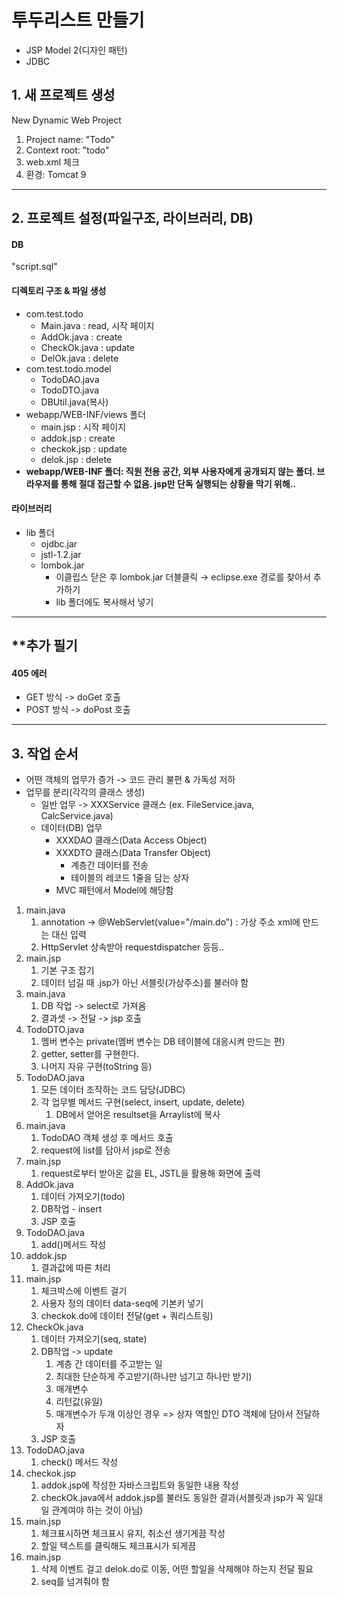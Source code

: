 # 투두리스트 만들기

- JSP Model 2(디자인 패턴)
- JDBC

## 1. 새 프로젝트 생성

New Dynamic Web Project

1. Project name: "Todo"
2. Context root: "todo"
3. web.xml 체크
4. 환경: Tomcat 9

---
## 2. 프로젝트 설정(파일구조, 라이브러리, DB)

#### DB

"script.sql"

#### 디렉토리 구조 & 파일 생성
- com.test.todo
  - Main.java : read, 시작 페이지
  - AddOk.java : create
  - CheckOk.java : update
  - DelOk.java : delete
- com.test.todo.model
  - TodoDAO.java
  - TodoDTO.java
  - DBUtil.java(복사)
- webapp/WEB-INF/views 폴더
  - main.jsp : 시작 페이지
  - addok.jsp : create
  - checkok.jsp : update
  - delok.jsp : delete
- **webapp/WEB-INF 폴더: 직원 전용 공간, 외부 사용자에게 공개되지 않는 폴더. 브라우저를 통해 절대 접근할 수 없음. jsp만 단독 실행되는 상황을 막기 위해..**

#### 라이브러리
- lib 폴더
  - ojdbc.jar
  - jstl-1.2.jar
  - lombok.jar
    - 이클립스 닫은 후 lombok.jar 더블클릭 → eclipse.exe 경로를 찾아서 추가하기
    - lib 폴더에도 복사해서 넣기

---

## **추가 필기

#### 405 에러

- GET 방식 -> doGet 호출
- POST 방식 -> doPost 호출

---

## 3. 작업 순서

- 어떤 객체의 업무가 증가 -> 코드 관리 불편 & 가독성 저하
- 업무를 분리(각각의 클래스 생성)
  - 일반 업무 -> XXXService 클래스 (ex. FileService.java, CalcService.java)
  - 데이터(DB) 업무
    - XXXDAO 클래스(Data Access Object)
    - XXXDTO 클래스(Data Transfer Object)
      - 계층간 데이터를 전송
      - 테이블의 레코드 1줄을 담는 상자
    - MVC 패턴에서 Model에 해당함

1. main.java
    1. annotation -> @WebServlet(value="/main.do") : 가상 주소 xml에 만드는 대신 입력
    2. HttpServlet 상속받아 requestdispatcher 등등..
2. main.jsp
    1. 기본 구조 잡기
    2. 데이터 넘길 때 .jsp가 아닌 서블릿(가상주소)를 불러야 함
3. main.java
    1. DB 작업 -> select로 가져옴
    2. 결과셋 -> 전달 -> jsp 호출
4. TodoDTO.java
    1. 멤버 변수는 private(멤버 변수는 DB 테이블에 대응시켜 만드는 편)
    2. getter, setter를 구현한다.
    3. 나머지 자유 구현(toString 등)
5. TodoDAO.java
    1. 모든 데이터 조작하는 코드 담당(JDBC)
    2. 각 업무별 메서드 구현(select, insert, update, delete)
        1. DB에서 얻어온 resultset을 Arraylist에 복사
6. main.java
    1. TodoDAO 객체 생성 후 메서드 호출
    2. request에 list를 담아서 jsp로 전송
7. main.jsp
    1. request로부터 받아온 값을 EL, JSTL을 활용해 화면에 출력
8. AddOk.java
    1. 데이터 가져오기(todo)
    2. DB작업 - insert
    3. JSP 호출
9. TodoDAO.java
    1. add()메서드 작성
10. addok.jsp
    1. 결과값에 따른 처리
11. main.jsp
    1. 체크박스에 이벤트 걸기
    2. 사용자 정의 데이터 data-seq에 기본키 넣기
    3. checkok.do에 데이터 전달(get + 쿼리스트링)
12. CheckOk.java
    1. 데이터 가져오기(seq, state)
    2. DB작업 -> update
        1. 계층 간 데이터를 주고받는 일
        2. 최대한 단순하게 주고받기(하나만 넘기고 하나만 받기)
        3. 매개변수
        4. 리턴값(유일)
        5. 매개변수가 두개 이상인 경우 => 상자 역할인 DTO 객체에 담아서 전달하자
    3. JSP 호출
13. TodoDAO.java
    1. check() 메서드 작성
14. checkok.jsp
    1. addok.jsp에 작성한 자바스크립트와 동일한 내용 작성
    2. checkOk.java에서 addok.jsp를 불러도 동일한 결과(서블릿과 jsp가 꼭 일대일 관계여야 하는 것이 아님)
15. main.jsp
    1. 체크표시하면 체크표시 유지, 취소선 생기게끔 작성
    2. 할일 텍스트를 클릭해도 체크표시가 되게끔
16. main.jsp
    1. 삭제 이벤트 걸고 delok.do로 이동, 어떤 할일을 삭제해야 하는지 전달 필요
    2. seq를 넘겨줘야 함

